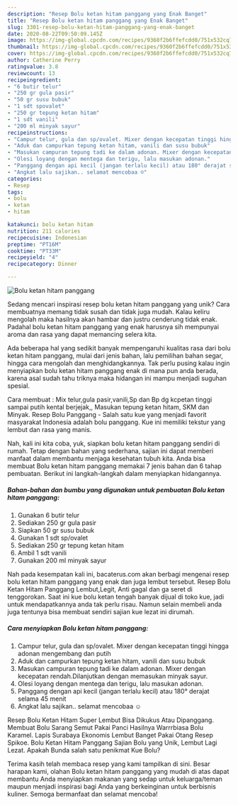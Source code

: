 ```yaml
---
description: "Resep Bolu ketan hitam panggang yang Enak Banget"
title: "Resep Bolu ketan hitam panggang yang Enak Banget"
slug: 3301-resep-bolu-ketan-hitam-panggang-yang-enak-banget
date: 2020-08-22T09:50:09.145Z
image: https://img-global.cpcdn.com/recipes/9360f2b6ffefcdd0/751x532cq70/bolu-ketan-hitam-panggang-foto-resep-utama.jpg
thumbnail: https://img-global.cpcdn.com/recipes/9360f2b6ffefcdd0/751x532cq70/bolu-ketan-hitam-panggang-foto-resep-utama.jpg
cover: https://img-global.cpcdn.com/recipes/9360f2b6ffefcdd0/751x532cq70/bolu-ketan-hitam-panggang-foto-resep-utama.jpg
author: Catherine Perry
ratingvalue: 3.8
reviewcount: 13
recipeingredient:
- "6 butir telur"
- "250 gr gula pasir"
- "50 gr susu bubuk"
- "1 sdt spovalet"
- "250 gr tepung ketan hitam"
- "1 sdt vanili"
- "200 ml minyak sayur"
recipeinstructions:
- "Campur telur, gula dan sp/ovalet. Mixer dengan kecepatan tinggi hingga adonan mengembang dan putih"
- "Aduk dan campurkan tepung ketan hitam, vanili dan susu bubuk"
- "Masukan campuran tepung tadi ke dalam adonan. Mixer dengan kecepatan rendah.Dilanjutkan dengan memasukan minyak sayur."
- "Olesi loyang dengan mentega dan terigu, lalu masukan adonan."
- "Panggang dengan api kecil (jangan terlalu kecil) atau 180° derajat selama 45 menit"
- "Angkat lalu sajikan.. selamat mencobaa ☺️"
categories:
- Resep
tags:
- bolu
- ketan
- hitam

katakunci: bolu ketan hitam 
nutrition: 211 calories
recipecuisine: Indonesian
preptime: "PT16M"
cooktime: "PT33M"
recipeyield: "4"
recipecategory: Dinner

---
```



![Bolu ketan hitam panggang](https://img-global.cpcdn.com/recipes/9360f2b6ffefcdd0/751x532cq70/bolu-ketan-hitam-panggang-foto-resep-utama.jpg)

Sedang mencari inspirasi resep bolu ketan hitam panggang yang unik? Cara membuatnya memang tidak susah dan tidak juga mudah. Kalau keliru mengolah maka hasilnya akan hambar dan justru cenderung tidak enak. Padahal bolu ketan hitam panggang yang enak harusnya sih mempunyai aroma dan rasa yang dapat memancing selera kita.

Ada beberapa hal yang sedikit banyak mempengaruhi kualitas rasa dari bolu ketan hitam panggang, mulai dari jenis bahan, lalu pemilihan bahan segar, hingga cara mengolah dan menghidangkannya. Tak perlu pusing kalau ingin menyiapkan bolu ketan hitam panggang enak di mana pun anda berada, karena asal sudah tahu triknya maka hidangan ini mampu menjadi suguhan spesial.

Cara membuat : Mix telur,gula pasir,vanili,Sp dan Bp dg kcpetan tinggi sampai putih kental berjejak,, Masukan tepung ketan hitam, SKM dan Minyak. Resep Bolu Panggang - Salah satu kue yang menjadi favorit masyarakat Indonesia adalah bolu panggang. Kue ini memiliki tekstur yang lembut dan rasa yang manis.


Nah, kali ini kita coba, yuk, siapkan bolu ketan hitam panggang sendiri di rumah. Tetap dengan bahan yang sederhana, sajian ini dapat memberi manfaat dalam membantu menjaga kesehatan tubuh kita. Anda bisa membuat Bolu ketan hitam panggang memakai 7 jenis bahan dan 6 tahap pembuatan. Berikut ini langkah-langkah dalam menyiapkan hidangannya.

<!--inarticleads1-->

##### Bahan-bahan dan bumbu yang digunakan untuk pembuatan Bolu ketan hitam panggang:

1. Gunakan 6 butir telur
1. Sediakan 250 gr gula pasir
1. Siapkan 50 gr susu bubuk
1. Gunakan 1 sdt sp/ovalet
1. Sediakan 250 gr tepung ketan hitam
1. Ambil 1 sdt vanili
1. Gunakan 200 ml minyak sayur


Nah pada kesempatan kali ini, bacaterus.com akan berbagi mengenai resep bolu ketan hitam panggang yang enak dan juga lembut tersebut. Resep Bolu Ketan Hitam Panggang Lembut,Legit, Anti gagal dan ga seret di tenggorokan. Saat ini kue bolu ketan tengah banyak dijual di toko kue, jadi untuk mendapatkannya anda tak perlu risau. Namun selain membeli anda juga tentunya bisa membuat sendiri sajian kue lezat ini dirumah. 

<!--inarticleads2-->

##### Cara menyiapkan Bolu ketan hitam panggang:

1. Campur telur, gula dan sp/ovalet. Mixer dengan kecepatan tinggi hingga adonan mengembang dan putih
1. Aduk dan campurkan tepung ketan hitam, vanili dan susu bubuk
1. Masukan campuran tepung tadi ke dalam adonan. Mixer dengan kecepatan rendah.Dilanjutkan dengan memasukan minyak sayur.
1. Olesi loyang dengan mentega dan terigu, lalu masukan adonan.
1. Panggang dengan api kecil (jangan terlalu kecil) atau 180° derajat selama 45 menit
1. Angkat lalu sajikan.. selamat mencobaa ☺️


Resep Bolu Ketan Hitam Super Lembut Bisa Dikukus Atau Dipanggang. Membuat Bolu Sarang Semut Pakai Panci Hasilnya Warrrbiasa Bolu Karamel. Lapis Surabaya Ekonomis Lembut Banget Pakai Otang Resep Spikoe. Bolu Ketan Hitam Panggang Sajian Bolu yang Unik, Lembut Lagi Lezat. Apakah Bunda salah satu penikmat Kue Bolu? 

Terima kasih telah membaca resep yang kami tampilkan di sini. Besar harapan kami, olahan Bolu ketan hitam panggang yang mudah di atas dapat membantu Anda menyiapkan makanan yang sedap untuk keluarga/teman maupun menjadi inspirasi bagi Anda yang berkeinginan untuk berbisnis kuliner. Semoga bermanfaat dan selamat mencoba!
